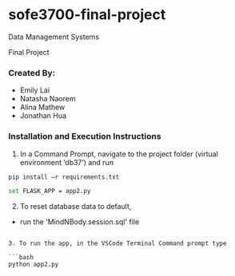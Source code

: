 # sofe3700-final-project

Data Management Systems

Final Project

[Intro Image]: ./MindNBodyApp.jpg

### Created By:
- Emily Lai
- Natasha Naorem
- Alina Mathew
- Jonathan Hua

### Installation and Execution Instructions

1. In a Command Prompt, navigate to the project folder (virtual environment ‘db37’) and run

```bash
pip install –r requirements.txt
```

```bash
set FLASK_APP = app2.py
```

2. To reset database data to default, 

- run the 'MindNBody.session.sql' file
```

3. To run the app, in the VSCode Terminal Command prompt type

```bash
python app2.py
```
